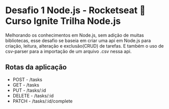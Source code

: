 # Desafio 1 Node.js  - Rocketseat 🚀 Curso Ignite Trilha Node.js 

Melhorando os conhecimentos em Node.js, sem adição de muitas bibliotecas,
esse desafio se baseia em criar uma api em Node.js para criação, leitura, alteração e exclusão(CRUD) de tarefas.
E também o uso de csv-parser para a importação de um arquivo .csv nessa api.

## Rotas da aplicação
- POST - /tasks
- GET - /tasks
- PUT - /tasks/:id
- DELETE - /tasks/:id
- PATCH - /tasks/:id/complete
